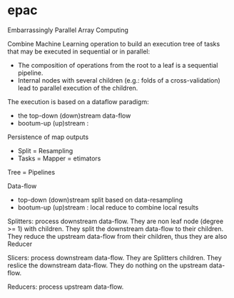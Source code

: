 epac
====

Embarrassingly Parallel Array Computing

Combine Machine Learning operation to build an execution tree of tasks that may
be executed in sequential or in parallel:
- The composition of operations from the root to a leaf is a sequential pipeline.
- Internal nodes with several children (e.g.: folds of a cross-validation) lead
  to parallel execution of the children.

The execution is based on a dataflow paradigm:
- the top-down (down)stream data-flow 
- bootum-up (up)stream : 


Persistence of map outputs

- Split = Resampling
- Tasks = Mapper = etimators

Tree = Pipelines


Data-flow
- top-down (down)stream split based on data-resampling
- bootum-up (up)stream : local reduce to combine local results

Splitters: process downstream data-flow.
They are non leaf node  (degree >= 1) with children.
They split the downstream data-flow to their children.
They reduce the upstream data-flow from their children, thus they are
also Reducer

Slicers: process downstream data-flow.
They are Splitters children.
They reslice the downstream data-flow.
They do nothing on the upstream data-flow.

Reducers: process upstream data-flow.

